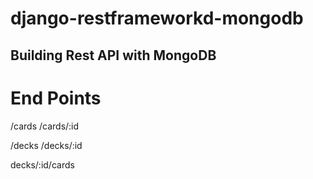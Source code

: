 # django-restframeworkd-mongodb

## Building Rest API with MongoDB

# End Points

/cards /cards/:id

/decks /decks/:id

decks/:id/cards
